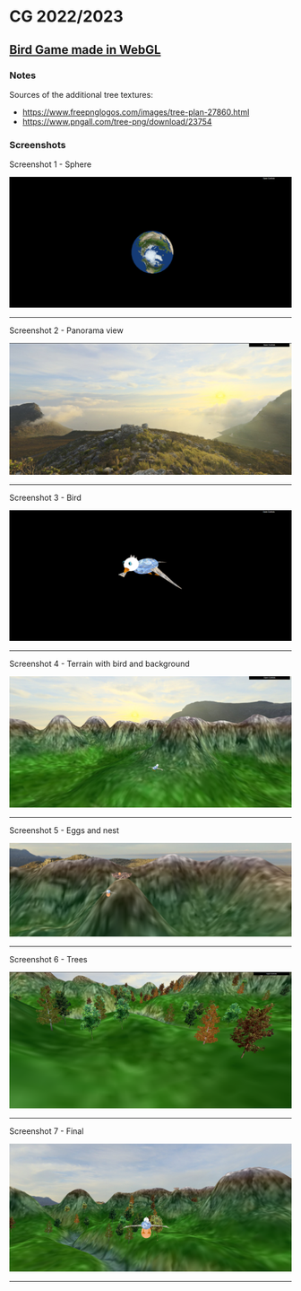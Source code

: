 # CG 2022/2023

## [Bird Game made in WebGL](project)

### Notes

Sources of the additional tree textures:

- https://www.freepnglogos.com/images/tree-plan-27860.html
- https://www.pngall.com/tree-png/download/23754

### Screenshots

Screenshot 1 - Sphere

![1-Sphere](project/Screenshots/project-t6g11-1.png) 

---

Screenshot 2 - Panorama view

![2-Panorama](project/Screenshots/project-t6g11-2.png) 

---

Screenshot 3 - Bird

![3-Bird](project/Screenshots/project-t6g11-3.png) 

---

Screenshot 4 - Terrain with bird and background

![4-Terrain_Bg_Bird](project/Screenshots/project-t6g11-4.png) 

---

Screenshot 5 - Eggs and nest

![5-Eggs_Nest](project/Screenshots/project-t6g11-5.png) 

---

Screenshot 6 - Trees

![6-Trees](project/Screenshots/project-t6g11-6.png)

---

Screenshot 7 - Final

![6-Trees](project/Screenshots/project-t6g11-7.png)

---
